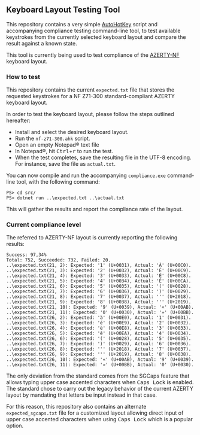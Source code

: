 ## Keyboard Layout Testing Tool

This repository contains a very simple [AutoHotKey](https://www.autohotkey.com/) script and accompanying compliance testing command-line tool, to test available keystrokes from the currently selected keyboard layout and compare the result against a known state.

This tool is currently being used to test compliance of the [AZERTY-NF](https://springcomp.github.io/optimized-azerty-win/) keyboard layout.

### How to test

This repository contains the current `expected.txt` file that stores the requested keystrokes for a NF Z71-300 standard-compliant AZERTY keyboard layout.

In order to test the keyboard layout, please follow the steps outlined hereafter:

- Install and select the desired keyboard layout.
- Run the `nf-z71-300.ahk` script.
- Open an empty Notepad® text file
- In Notepad®, hit <kbd>Ctrl</kbd>+<kbd>r</kbd> to run the test.
- When the test completes, save the resulting file in the UTF-8 encoding. For instance, save the file as `actual.txt`.

You can now compile and run the accompanying `compliance.exe` command-line tool, with the following command:

    PS> cd src/
    PS> dotnet run ..\expected.txt ..\actual.txt

This will gather the results and report the compliance rate of the layout.

<a name="compliance"></a>
### Current compliance level

The referred to AZERTY-NF layout is currently reporting the following results:

    Success: 97,34%
    Total: 752, Succeeded: 732, Failed: 20.
    ..\expected.txt(21, 2): Expected: '1' (U+0031), Actual: 'À' (U+00C0).
    ..\expected.txt(21, 3): Expected: '2' (U+0032), Actual: 'É' (U+00C9).
    ..\expected.txt(21, 4): Expected: '3' (U+0033), Actual: 'È' (U+00C8).
    ..\expected.txt(21, 5): Expected: '4' (U+0034), Actual: 'Ê' (U+00CA).
    ..\expected.txt(21, 6): Expected: '5' (U+0035), Actual: '(' (U+0028).
    ..\expected.txt(21, 7): Expected: '6' (U+0036), Actual: ')' (U+0029).
    ..\expected.txt(21, 8): Expected: '7' (U+0037), Actual: ''' (U+2018).
    ..\expected.txt(21, 9): Expected: '8' (U+0038), Actual: ''' (U+2019).
    ..\expected.txt(21, 10): Expected: '9' (U+0039), Actual: '«' (U+00AB).
    ..\expected.txt(21, 11): Expected: '0' (U+0030), Actual: '»' (U+00BB).
    ..\expected.txt(26, 2): Expected: 'à' (U+00E0), Actual: '1' (U+0031).
    ..\expected.txt(26, 3): Expected: 'é' (U+00E9), Actual: '2' (U+0032).
    ..\expected.txt(26, 4): Expected: 'è' (U+00E8), Actual: '3' (U+0033).
    ..\expected.txt(26, 5): Expected: 'ê' (U+00EA), Actual: '4' (U+0034).
    ..\expected.txt(26, 6): Expected: '(' (U+0028), Actual: '5' (U+0035).
    ..\expected.txt(26, 7): Expected: ')' (U+0029), Actual: '6' (U+0036).
    ..\expected.txt(26, 8): Expected: ''' (U+2018), Actual: '7' (U+0037).
    ..\expected.txt(26, 9): Expected: ''' (U+2019), Actual: '8' (U+0038).
    ..\expected.txt(26, 10): Expected: '«' (U+00AB), Actual: '9' (U+0039).
    ..\expected.txt(26, 11): Expected: '»' (U+00BB), Actual: '0' (U+0030).

The only deviation from the standard comes from the SGCaps feature that allows typing upper case accented characters
when <kbd>Caps Lock</kbd> is enabled. The standard chose to carry out the legacy behavior of the current AZERTY layout
by mandating that letters be input instead in that case.

For this reason, this repository also contains an alternate `expected_sgcaps.txt` file for a customized layout allowing direct input of upper case accented characters when using <kbd>Caps Lock</kbd> which is a popular option.
